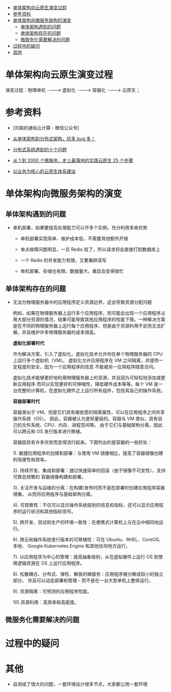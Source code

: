 - [单体架构向云原生演变过程](#单体架构向云原生演变过程)
- [参考资料](#参考资料)
- [单体架构向微服务架构的演变](#单体架构向微服务架构的演变)
  - [单体架构遇到的问题](#单体架构遇到的问题)
  - [单体架构存在的问题](#单体架构存在的问题)
  - [微服务化需要解决的问题](#微服务化需要解决的问题)
- [过程中的疑问](#过程中的疑问)
- [其他](#其他)

# 单体架构向云原生演变过程

演变过程：物理单机 ----> 虚拟化 ----> 容器化 ----> 云原生；

# 参考资料

- [刘超的通俗云计算 - 微信公众号]

- [从单体架构到分布式架构，坑多 bug 多！](https://mp.weixin.qq.com/s/kIMu7h3diTJM0iMaImIvVw)

- [分布式系统遇到的十个问题](https://mp.weixin.qq.com/s?__biz=MzAwMjI0ODk0NA==&mid=2451964512&idx=2&sn=c8fc66cce3b43cd0f2c89aca1d6874bd&chksm=8d1ffbffba6872e9bc568bb3ef324ae7f254ab65456f9d5aa1ab9f0abe14fc70d38542539de3&scene=90&subscene=93&sessionid=1660215353&clicktime=1660215387&enterid=1660215387&ascene=56&realreporttime=1660215387488&forceh5=1&devicetype=android-31&version=28001b11&nettype=3gnet&abtest_cookie=AAACAA%3D%3D&lang=zh_CN&session_us=gh_33b54c2a2622&exportkey=A6rxtZD%2FdYnVjUKFqJoZlWA%3D&pass_ticket=jAAgBStwAVkj4lDhPdP3YcCYLDInGNYUXwT6fP7LRnmo%2BPZMrTxIir9pxgh00Rcj&wx_header=3)

- [从 1 到 2000 个微服务，史上最落地的实践云原生 25 个步骤](https://mp.weixin.qq.com/s/64cJJj14Ro4z0nAzQm4GGg)

- [以业务为核心的云原生体系建设](https://mp.weixin.qq.com/s?__biz=MzI1NzYzODk4OQ==&mid=2247485447&idx=1&sn=5aed0de927f7e799948db417bc7942dc&chksm=ea151f25dd629633663276fb90308b944394bee88f58d1f285311ee93eb12c485d24cb84e56d&scene=21#wechat_redirect)

# 单体架构向微服务架构的演变

## 单体架构遇到的问题

- 单机部署，如果要提高处理能力可以开多个实例，充分利用多核优势

  - 单机部署实现简单、维护成本低，不需要其他额外开销

  - 单点故障问题明显，一旦 Redis 挂了，所以请求将会直接打到数据库上

  - 一个 Redis 的并发能力有限，又要兼顾读写

  - 单机部署，存储也有限，数据量大，重启会变得很忙

## 单体架构存在的问题

- 无法为物理服务器中的应用程序定义资源边界，这会导致资源分配问题

  例如，如果在物理服务器上运行多个应用程序，则可能会出现一个应用程序占用大部分资源的情况，结果可能导致其他应用程序的性能下降。一种解决方案是在不同的物理服务器上运行每个应用程序，但是由于资源利用不足而无法扩展，并且维护许多物理服务器的成本很高。

  **虚拟化部署时代**

  作为解决方案，引入了虚拟化。虚拟化技术允许你在单个物理服务器的 CPU 上运行多个虚拟机（VM）。 虚拟化允许应用程序在 VM 之间隔离，并提供一定程度的安全，因为一个应用程序的信息 不能被另一应用程序随意访问。

  虚拟化技术能够更好地利用物理服务器上的资源，并且因为可轻松地添加或更新应用程序 而可以实现更好的可伸缩性，降低硬件成本等等。每个 VM 是一台完整的计算机，在虚拟化硬件之上运行所有组件，包括其自己的操作系统。

  **容器部署时代**

  容器类似于 VM，但是它们具有被放宽的隔离属性，可以在应用程序之间共享操作系统（OS）。 因此，容器被认为是轻量级的。容器与 VM 类似，具有自己的文件系统、CPU、内存、进程空间等。 由于它们与基础架构分离，因此可以跨云和 OS 发行版本进行移植。

  容器因具有许多优势而变得流行起来。下面列出的是容器的一些好处：

  1). 敏捷应用程序的创建和部署：与使用 VM 镜像相比，提高了容器镜像创建的简便性和效率。

  2). 持续开发、集成和部署：通过快速简单的回滚（由于镜像不可变性），支持可靠且频繁的 容器镜像构建和部署。

  3). 关注开发与运维的分离：在构建/发布时而不是在部署时创建应用程序容器镜像， 从而将应用程序与基础架构分离。

  4). 可观察性：不仅可以显示操作系统级别的信息和指标，还可以显示应用程序的运行状况和其他指标信号。

  5). 跨开发、测试和生产的环境一致性：在便携式计算机上与在云中相同地运行。

  6). 跨云和操作系统发行版本的可移植性：可在 Ubuntu、RHEL、CoreOS、本地、 Google Kubernetes Engine 和其他任何地方运行。

  7). 以应用程序为中心的管理：提高抽象级别，从在虚拟硬件上运行 OS 到使用逻辑资源在 OS 上运行应用程序。

  8). 松散耦合、分布式、弹性、解放的微服务：应用程序被分解成较小的独立部分， 并且可以动态部署和管理 - 而不是在一台大型单机上整体运行。

  9). 资源隔离：可预测的应用程序性能。

  10).资源利用：高效率和高密度。

## 微服务化需要解决的问题

# 过程中的疑问

# 其他

- 自测成了很大的问题，一套环境设计很多节点，大家都公用一套环境
